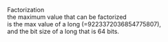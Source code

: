 Factorization  
the maximum value that can be factorized  
is the max value of a long (=9223372036854775807),  
and the bit size of a long that is 64 bits.
